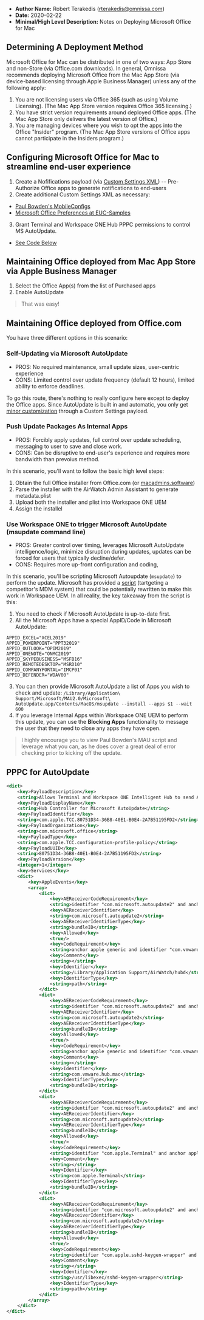 * **Author Name:**  Robert Terakedis (rterakedis@omnissa.com)
* **Date:**  2020-02-22
* **Minimal/High Level Description:**    Notes on Deploying Microsoft Office for Mac

## Determining A Deployment Method
<!-- Summary Start -->
Microsoft Office for Mac can be distributed in one of two ways:  App Store and non-Store (via Office.com downloads).  In general, Omnissa recommends deploying Microsoft Office from the Mac App Store (via device-based licensing through Apple Business Manager) unless any of the following apply: 
<!-- Summary End -->
1. You are not licensing users via Office 365 (such as using Volume Licensing).   (The Mac App Store version requires Office 365 licensing.)
2. You have strict version requirements around deployed Office apps.   (The Mac App Store only delivers the latest version of Office.)
3. You are managing devices where you wish to opt the apps into the Office "Insider" program.  (The Mac App Store versions of Office apps cannot participate in the Insiders program.)

## Configuring Microsoft Office for Mac to streamline end-user experience

1. Create a Nofifications payload (via [Custom Settings XML](https://aka.ms/office-notifications-payload)) -- Pre-Authorize Office apps to generate notifications to end-users
2. Create additional Custom Settings XML as necessary:
  - [Paul Bowden's MobileConfigs](https://github.com/pbowden-msft/MobileConfigs)
  - [Microsoft Office Preferences at EUC-Samples](https://github.com/euc-oss/euc-samples/blob/master/macOS-Samples/CustomXMLProfiles/Microsoft%20Office%202016/Microsoft-Office-2016.md)
3. Grant Terminal and Workspace ONE Hub PPPC permissions to control MS AutoUpdate. 
  - [See Code Below](#PPPC-for-AutoUpdate)

## Maintaining Office deployed from Mac App Store via Apple Business Manager

1. Select the Office App(s) from the list of Purchased apps
2. Enable AutoUpdate

> That was easy!

## Maintaining Office deployed from Office.com

You have three different options in this scenario:

### Self-Updating via Microsoft AutoUpdate

* PROS:  No required maintenance, small update sizes, user-centric experience
* CONS:  Limited control over update frequency (default 12 hours), limited ability to enforce deadlines.

To go this route, there's nothing to really configure here except to deploy the Office apps.   Since AutoUpdate is built in and automatic, you only get [minor customization](https://github.com/euc-oss/euc-samples/blob/master/macOS-Samples/CustomXMLProfiles/Microsoft%20Office%202016/Microsoft-Office-2016.md) through a Custom Settings payload.

### Push Update Packages As Internal Apps

* PROS: Forcibly apply updates, full control over update scheduling, messaging to user to save and close work.
* CONS:  Can be disruptive to end-user's experience and requires more bandwidth than prevoius method.

In this scenario, you'll want to follow the basic high level steps: 

1. Obtain the full Office installer from Office.com (or [macadmins.software](https://macadmins.software))
2. Parse the installer with the AirWatch Admin Assistant to generate metadata.plist
3. Upload both the installer and plist into Workspace ONE UEM
4. Assign the installel

### Use Workspace ONE to trigger Microsoft AutoUpdate (msupdate command line)

* PROS: Greater control over timing, leverages Microsoft AutoUpdate intelligence/logic, minimize disruption during updates, updates can be forced for users that typically decline/defer.
* CONS: Requires more up-front configuration and coding, 

In this scenario, you'll be scripting Microsoft Autoupdate (`msupdate`) to perform the update.  Microsoft has provided a [script](https://github.com/pbowden-msft/msupdatehelper/blob/master/MSUpdateTrigger.sh) (tartgeting a competitor's MDM system) that could be potentially rewritten to make this work in Workspace UEM.  In all reality, the key takeaway from the script is this:

1. You need to check if Microsoft AutoUpdate is up-to-date first.
2. All the Microsoft Apps have a special AppID/Code in Microsoft AutoUpdate:

```APPID_WORD="MSWD2019"
APPID_EXCEL="XCEL2019"
APPID_POWERPOINT="PPT32019"
APPID_OUTLOOK="OPIM2019"
APPID_ONENOTE="ONMC2019"
APPID_SKYPEBUSINESS="MSFB16"
APPID_REMOTEDESKTOP="MSRD10"
APPID_COMPANYPORTAL="IMCP01"
APPID_DEFENDER="WDAV00"
```

3. You can then provide Microsoft AutoUpdate a list of Apps you wish to check and update: `/Library/Application\ Support/Microsoft/MAU2.0/Microsoft\ AutoUpdate.app/Contents/MacOS/msupdate --install --apps $1 --wait 600`
4. If you leverage Internal Apps within Workspace ONE UEM to perform this update, you can use the **Blocking Apps** functionality to message the user that they need to close any apps they have open.

> I highly encourage you to view Paul Bowden's MAU script and leverage what you can, as he does cover a great deal of error checking prior to kicking off the update.


## PPPC for AutoUpdate

```XML
<dict>
    <key>PayloadDescription</key>
    <string>Allows Terminal and Workspace ONE Intelligent Hub to send Apple events to Microsoft AutoUpdate</string>
    <key>PayloadDisplayName</key>
    <string>Hub Controller for Microsoft AutoUpdate</string>
    <key>PayloadIdentifier</key>
    <string>com.apple.TCC.80751D34-36B8-40E1-B0E4-2A7B51195FD2</string>
    <key>PayloadOrganization</key>
    <string>com.microsoft.office</string>
    <key>PayloadType</key>
    <string>com.apple.TCC.configuration-profile-policy</string>
    <key>PayloadUUID</key>
    <string>80751D34-36B8-40E1-B0E4-2A7B51195FD2</string>
    <key>PayloadVersion</key>
    <integer>1</integer>
    <key>Services</key>
    <dict>
        <key>AppleEvents</key>
        <array>
            <dict>
                <key>AEReceiverCodeRequirement</key>
                <string>identifier "com.microsoft.autoupdate2" and anchor apple generic and certificate 1[field.1.2.840.113635.100.6.2.6] /* exists */ and certificate leaf[field.1.2.840.113635.100.6.1.13] /* exists */ and certificate leaf[subject.OU] = UBF8T346G9</string>
                <key>AEReceiverIdentifier</key>
                <string>com.microsoft.autoupdate2</string>
                <key>AEReceiverIdentifierType</key>
                <string>bundleID</string>
                <key>Allowed</key>
                <true/>
                <key>CodeRequirement</key>
                <string>anchor apple generic and identifier "com.vmware.uem.hubd" and (certificate leaf[field.1.2.840.113635.100.6.1.9] /* exists */ or certificate 1[field.1.2.840.113635.100.6.2.6] /* exists */ and certificate leaf[field.1.2.840.113635.100.6.1.13] /* exists */ and certificate leaf[subject.OU] = S2ZMFGQM93)</string>
                <key>Comment</key>
                <string></string>
                <key>Identifier</key>
                <string>/Library/Application Support/AirWatch/hubd</string>
                <key>IdentifierType</key>
                <string>path</string>
            </dict>
            <dict>
                <key>AEReceiverCodeRequirement</key>
                <string>identifier "com.microsoft.autoupdate2" and anchor apple generic and certificate 1[field.1.2.840.113635.100.6.2.6] /* exists */ and certificate leaf[field.1.2.840.113635.100.6.1.13] /* exists */ and certificate leaf[subject.OU] = UBF8T346G9</string>
                <key>AEReceiverIdentifier</key>
                <string>com.microsoft.autoupdate2</string>
                <key>AEReceiverIdentifierType</key>
                <string>bundleID</string>
                <key>Allowed</key>
                <true/>
                <key>CodeRequirement</key>
                <string>anchor apple generic and identifier "com.vmware.hub.mac" and (certificate leaf[field.1.2.840.113635.100.6.1.9] /* exists */ or certificate 1[field.1.2.840.113635.100.6.2.6] /* exists */ and certificate leaf[field.1.2.840.113635.100.6.1.13] /* exists */ and certificate leaf[subject.OU] = S2ZMFGQM93)</string>
                <key>Comment</key>
                <string></string>
                <key>Identifier</key>
                <string>com.vmware.hub.mac</string>
                <key>IdentifierType</key>
                <string>bundleID</string>
            </dict>
            <dict>
                <key>AEReceiverCodeRequirement</key>
                <string>identifier "com.microsoft.autoupdate2" and anchor apple generic and certificate 1[field.1.2.840.113635.100.6.2.6] /* exists */ and certificate leaf[field.1.2.840.113635.100.6.1.13] /* exists */ and certificate leaf[subject.OU] = UBF8T346G9</string>
                <key>AEReceiverIdentifier</key>
                <string>com.microsoft.autoupdate2</string>
                <key>AEReceiverIdentifierType</key>
                <string>bundleID</string>
                <key>Allowed</key>
                <true/>
                <key>CodeRequirement</key>
                <string>identifier "com.apple.Terminal" and anchor apple</string>
                <key>Comment</key>
                <string></string>
                <key>Identifier</key>
                <string>com.apple.Terminal</string>
                <key>IdentifierType</key>
                <string>bundleID</string>
            </dict>
            <dict>
                <key>AEReceiverCodeRequirement</key>
                <string>identifier "com.microsoft.autoupdate2" and anchor apple generic and certificate 1[field.1.2.840.113635.100.6.2.6] /* exists */ and certificate leaf[field.1.2.840.113635.100.6.1.13] /* exists */ and certificate leaf[subject.OU] = UBF8T346G9</string>
                <key>AEReceiverIdentifier</key>
                <string>com.microsoft.autoupdate2</string>
                <key>AEReceiverIdentifierType</key>
                <string>bundleID</string>
                <key>Allowed</key>
                <true/>
                <key>CodeRequirement</key>
                <string>identifier "com.apple.sshd-keygen-wrapper" and anchor apple</string>
                <key>Comment</key>
                <string></string>
                <key>Identifier</key>
                <string>/usr/libexec/sshd-keygen-wrapper</string>
                <key>IdentifierType</key>
                <string>path</string>
            </dict>
        </array>
    </dict>
</dict>
```